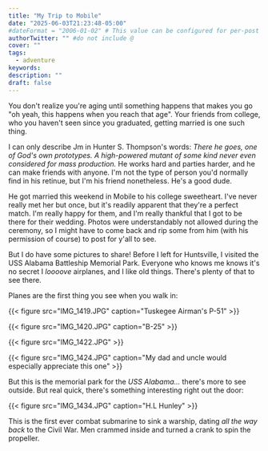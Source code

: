 ```yaml
---
title: "My Trip to Mobile"
date: "2025-06-03T21:23:48-05:00"
#dateFormat = "2006-01-02" # This value can be configured for per-post date formatting
authorTwitter: "" #do not include @
cover: ""
tags:
  - adventure
keywords:
description: ""
draft: false
---
```


You don't realize you're aging until something happens that makes you go "oh
yeah, this happens when you reach that age". Your friends from college, who you
haven't seen since you graduated, getting married is one such thing.

I can only describe Jm in Hunter S. Thompson's words: _There he goes, one of
God's own prototypes. A high-powered mutant of some kind never even considered
for mass production._ He works hard and parties harder, and he can make friends
with anyone. I'm not the type of person you'd normally find in his retinue, but
I'm his friend nonetheless. He's a good dude.

He got married this weekend in Mobile to his college sweetheart. I've never
really met her but once, but it's readily apparent that they're a perfect match.
I'm really happy for them, and I'm really thankful that I got to be there for
their wedding. Photos were understandably not allowed during the ceremony, so I
might have to come back and rip some from him (with his permission of course) to
post for y'all to see.

But I do have some pictures to share! Before I left for Huntsville, I visited
the USS Alabama Battleship Memorial Park. Everyone who knows me knows it's no
secret I _loooove_ airplanes, and I like old things. There's plenty of that to
see there.

Planes are the first thing you see when you walk in:

{{< figure src="IMG_1419.JPG" caption="Tuskegee Airman's P-51" >}}

{{< figure src="IMG_1420.JPG" caption="B-25" >}}

{{< figure src="IMG_1422.JPG" >}}

{{< figure src="IMG_1424.JPG" caption="My dad and uncle would especially appreciate this one" >}}

But this is the memorial park for the _USS Alabama..._ there's more to see
outside. But real quick, there's something interesting right out the door:

{{< figure src="IMG_1434.JPG" caption="H.L Hunley" >}}

This is the first ever combat submarine to sink a warship, dating _all the way
back_ to the Civil War. Men crammed inside and turned a crank to spin the
propeller.
